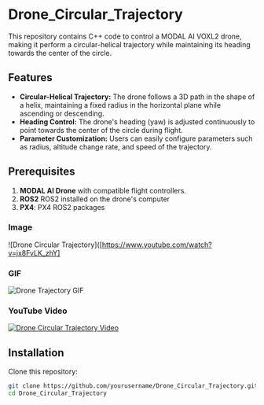 # Drone_Circular_Trajectory

This repository contains C++ code to control a MODAL AI VOXL2 drone, making it perform a circular-helical trajectory while maintaining its heading towards the center of the circle. 

## Features

- **Circular-Helical Trajectory:** The drone follows a 3D path in the shape of a helix, maintaining a fixed radius in the horizontal plane while ascending or descending.
- **Heading Control:** The drone's heading (yaw) is adjusted continuously to point towards the center of the circle during flight.
- **Parameter Customization:** Users can easily configure parameters such as radius, altitude change rate, and speed of the trajectory.
  
## Prerequisites

1. **MODAL AI Drone** with compatible flight controllers.
2. **ROS2** ROS2 installed on the drone's computer
3. **PX4**: PX4 ROS2 packages 


### Image
![Drone Circular Trajectory]([https://www.youtube.com/watch?v=jx8FvLK_zhY]

### GIF
![Drone Trajectory GIF](path/to/trajectory.gif)

### YouTube Video
[![Drone Circular Trajectory Video](https://github.com/piyush-g0enka/Drone_Circular_Trajectory/blob/main/trajectory.png)](https://www.youtube.com/watch?v=jx8FvLK_zhY)


## Installation

Clone this repository:

```bash
git clone https://github.com/yourusername/Drone_Circular_Trajectory.git
cd Drone_Circular_Trajectory


